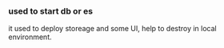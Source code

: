 ### used to start db or es

it used to deploy storeage and some UI, help to destroy in local environment.

